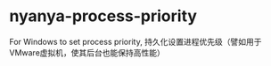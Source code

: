 # nyanya-process-priority
For Windows to set process priority, 持久化设置进程优先级（譬如用于VMware虚拟机，使其后台也能保持高性能）